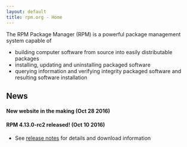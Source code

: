 ```yaml
---
layout: default
title: rpm.org - Home
---
```


The RPM Package Manager (RPM) is a powerful package management system
capable of
* building computer software from source into easily distributable
  packages
* installing, updating and uninstalling packaged software
* querying information and verifying integrity packaged software
  and resulting software installation

## News

#### New website in the making (Oct 28 2016)

#### RPM 4.13.0-rc2 released! (Oct 10 2016)
* See [release notes]( wiki/Releases/4.13.0) for details and download information

